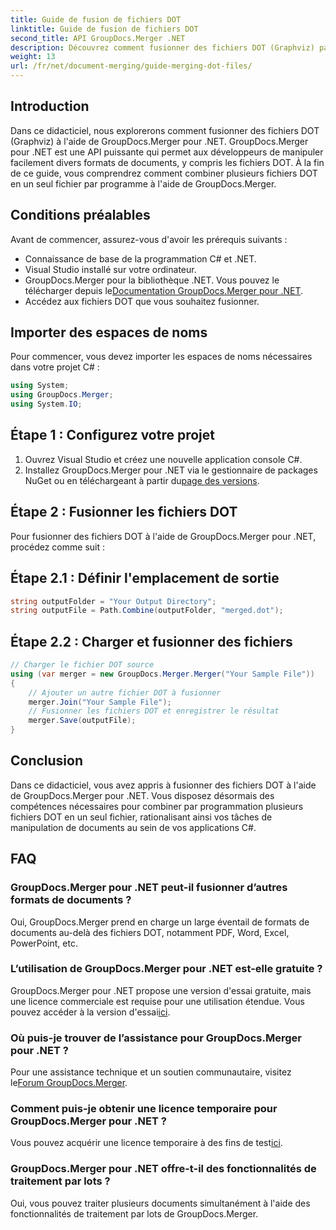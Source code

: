 ```yaml
---
title: Guide de fusion de fichiers DOT
linktitle: Guide de fusion de fichiers DOT
second_title: API GroupDocs.Merger .NET
description: Découvrez comment fusionner des fichiers DOT (Graphviz) par programme à l'aide de GroupDocs.Merger pour .NET. Fusionnez, combinez et manipulez facilement des fichiers DOT.
weight: 13
url: /fr/net/document-merging/guide-merging-dot-files/
---
```

## Introduction
Dans ce didacticiel, nous explorerons comment fusionner des fichiers DOT (Graphviz) à l'aide de GroupDocs.Merger pour .NET. GroupDocs.Merger pour .NET est une API puissante qui permet aux développeurs de manipuler facilement divers formats de documents, y compris les fichiers DOT. À la fin de ce guide, vous comprendrez comment combiner plusieurs fichiers DOT en un seul fichier par programme à l'aide de GroupDocs.Merger.
## Conditions préalables
Avant de commencer, assurez-vous d'avoir les prérequis suivants :
- Connaissance de base de la programmation C# et .NET.
- Visual Studio installé sur votre ordinateur.
-  GroupDocs.Merger pour la bibliothèque .NET. Vous pouvez le télécharger depuis le[Documentation GroupDocs.Merger pour .NET](https://tutorials.groupdocs.com/merger/net/).
- Accédez aux fichiers DOT que vous souhaitez fusionner.

## Importer des espaces de noms
Pour commencer, vous devez importer les espaces de noms nécessaires dans votre projet C# :
```csharp
using System; 
using GroupDocs.Merger;
using System.IO;
```
## Étape 1 : Configurez votre projet
1. Ouvrez Visual Studio et créez une nouvelle application console C#.
2.  Installez GroupDocs.Merger pour .NET via le gestionnaire de packages NuGet ou en téléchargeant à partir du[page des versions](https://releases.groupdocs.com/merger/net/).
## Étape 2 : Fusionner les fichiers DOT
Pour fusionner des fichiers DOT à l'aide de GroupDocs.Merger pour .NET, procédez comme suit :
## Étape 2.1 : Définir l'emplacement de sortie
```csharp
string outputFolder = "Your Output Directory";
string outputFile = Path.Combine(outputFolder, "merged.dot");
```
## Étape 2.2 : Charger et fusionner des fichiers
```csharp
// Charger le fichier DOT source
using (var merger = new GroupDocs.Merger.Merger("Your Sample File"))
{
    // Ajouter un autre fichier DOT à fusionner
    merger.Join("Your Sample File");
    // Fusionner les fichiers DOT et enregistrer le résultat
    merger.Save(outputFile);
}
```

## Conclusion
Dans ce didacticiel, vous avez appris à fusionner des fichiers DOT à l'aide de GroupDocs.Merger pour .NET. Vous disposez désormais des compétences nécessaires pour combiner par programmation plusieurs fichiers DOT en un seul fichier, rationalisant ainsi vos tâches de manipulation de documents au sein de vos applications C#.

## FAQ
### GroupDocs.Merger pour .NET peut-il fusionner d’autres formats de documents ?
Oui, GroupDocs.Merger prend en charge un large éventail de formats de documents au-delà des fichiers DOT, notamment PDF, Word, Excel, PowerPoint, etc.
### L’utilisation de GroupDocs.Merger pour .NET est-elle gratuite ?
 GroupDocs.Merger pour .NET propose une version d'essai gratuite, mais une licence commerciale est requise pour une utilisation étendue. Vous pouvez accéder à la version d'essai[ici](https://releases.groupdocs.com/).
### Où puis-je trouver de l’assistance pour GroupDocs.Merger pour .NET ?
 Pour une assistance technique et un soutien communautaire, visitez le[Forum GroupDocs.Merger](https://forum.groupdocs.com/c/merger/32).
### Comment puis-je obtenir une licence temporaire pour GroupDocs.Merger pour .NET ?
 Vous pouvez acquérir une licence temporaire à des fins de test[ici](https://purchase.groupdocs.com/temporary-license/).
### GroupDocs.Merger pour .NET offre-t-il des fonctionnalités de traitement par lots ?
Oui, vous pouvez traiter plusieurs documents simultanément à l'aide des fonctionnalités de traitement par lots de GroupDocs.Merger.